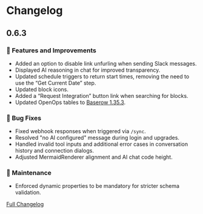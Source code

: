 # Changelog

## 0.6.3

### 🚀 Features and Improvements
- Added an option to disable link unfurling when sending Slack messages.
- Displayed AI reasoning in chat for improved transparency.
- Updated schedule triggers to return start times, removing the need to use the “Get Current Date” step.
- Updated block icons.
- Added a “Request Integration” button link when searching for blocks.
- Updated OpenOps tables to [Baserow 1.35.3](https://gitlab.com/baserow/baserow/-/releases/1.35.3).

### 🐛 Bug Fixes
- Fixed webhook responses when triggered via `/sync`.
- Resolved "no AI configured" message during login and upgrades.
- Handled invalid tool inputs and additional error cases in conversation history and connection dialogs.
- Adjusted MermaidRenderer alignment and AI chat code height.

### 🔧 Maintenance
- Enforced dynamic properties to be mandatory for stricter schema validation.

[Full Changelog](https://github.com/openops-cloud/openops/compare/0.6.2...0.6.3)
